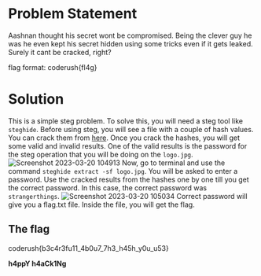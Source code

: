 # Problem Statement
Aashnan thought his secret wont be compromised. Being the clever guy he was he even kept his secret hidden using some tricks even if it gets leaked. Surely it cant be cracked, right?

flag format: coderush{fl4g}

# Solution
This is a simple steg problem. To solve this, you will need a steg tool like `steghide`. Before using steg, you will see a file with a couple of hash values. You can crack them from [here](https://crackstation.net/).
Once you crack the hashes, you will get some valid and invalid results. One of the valid results is the password for the steg operation that you will be doing on the `logo.jpg`.
![Screenshot 2023-03-20 104913](https://user-images.githubusercontent.com/71190713/226250832-6430c934-d88b-477a-b536-0788ceabb449.png)
Now, go to terminal and use the command `steghide extract -sf logo.jpg`. You will be asked to enter a password. Use the cracked results from the hashes one by one till you get the correct password. In this case, the correct password was `strangerthings`.
![Screenshot 2023-03-20 105034](https://user-images.githubusercontent.com/71190713/226251160-ab1fda34-e3d6-449c-81c1-0d73e3c8a4fc.png)
Correct password will give you a flag.txt file. Inside the file, you will get the flag.
## The flag
coderush{b3c4r3fu11_4b0u7_7h3_h45h_y0u_u53}

**__h4ppY h4aCk1Ng__**
